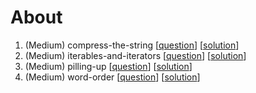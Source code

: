 # About
1. (Medium) compress-the-string [[question](https://www.hackerrank.com/challenges/compress-the-string/problem)] [[solution](https://github.com/woo-chia-wei/python-hackerrank/blob/master/01-medium-compress-the-string.ipynb)]
1. (Medium) iterables-and-iterators [[question](https://www.hackerrank.com/challenges/iterables-and-iterators/problem)] [[solution](https://github.com/woo-chia-wei/python-hackerrank/blob/master/02-medium-iterables-and-iterators.ipynb)]
1. (Medium) pilling-up [[question](https://www.hackerrank.com/challenges/piling-up/problem)] [[solution](https://github.com/woo-chia-wei/python-hackerrank/blob/master/03-medium-pilling-up.ipynb)]
1. (Medium) word-order [[question](https://www.hackerrank.com/challenges/word-order/problem)] [[solution](https://github.com/woo-chia-wei/python-hackerrank/blob/master/04-medium-word-order.ipynb)]